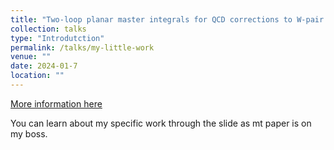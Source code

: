 ```yaml
---
title: "Two-loop planar master integrals for QCD corrections to W-pair production in the light-quark-annihilation channel"
collection: talks
type: "Introdutction"
permalink: /talks/my-little-work
venue: ""
date: 2024-01-7
location: ""
---
```


[More information here](http://maplerrr.github.io/files/qqWW-talk.pdf)

You can learn about my specific work through the slide as mt paper is on my boss.